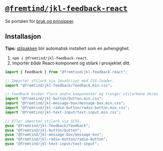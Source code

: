 # [`@fremtind/jkl-feedback-react`](https://jokul.fremtind.no/komponenter/feedback)

Se portalen for [bruk og prinsipper](https://jokul.fremtind.no/komponenter/feedback).

## Installasjon

**Tips:** [stilpakken](../feedback/) blir automatisk installert som en avhengighet.

1. `npm i @fremtind/jkl-feedback-react`.
2. Importér _både_ React-komponent og stilark i prosjektet ditt.

```js
import { Feedback } from "@fremtind/jkl-feedback-react";

// Importer stilark via JavaScript med CSS-loader.
import "@fremtind/jkl-feedback/feedback.min.css";

// Feedback bruker flere andre komponenter og trenger stilarkene deres for å fungere.
import "@fremtind/jkl-button/button.min.css";
import "@fremtind/jkl-message-box/message-box.min.css";
import "@fremtind/jkl-radio-button/radio-button.min.css";
import "@fremtind/jkl-text-input/text-input.min.css";
```

```scss
// Eller importer stilark via SCSS.
@use "@fremtind/jkl-feedback/feedback";
@use "@fremtind/jkl-button/button";
@use "@fremtind/jkl-message-box/message-box";
@use "@fremtind/jkl-radio-button/radio-button";
@use "@fremtind/jkl-text-input/text-input";
```
